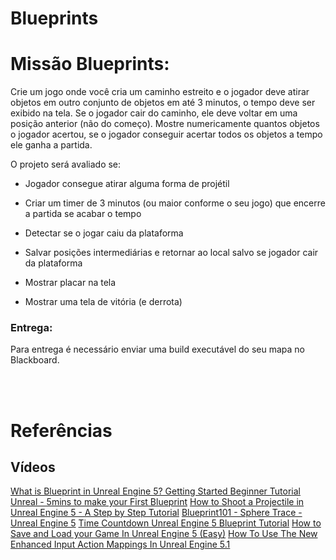 # Blueprints

# Missão Blueprints:
Crie um jogo onde você cria um caminho estreito e o jogador deve atirar objetos em outro conjunto de objetos em até 3 minutos, o tempo deve ser exibido na tela. Se o jogador cair do caminho, ele deve voltar em uma posição anterior (não do começo). Mostre numericamente quantos objetos o jogador acertou, se o jogador conseguir acertar todos os objetos a tempo ele ganha a partida.

O projeto será avaliado se:

- Jogador consegue atirar alguma forma de projétil

- Criar um timer de 3 minutos (ou maior conforme o seu jogo) que encerre a partida se acabar o tempo

- Detectar se o jogar caiu da plataforma

- Salvar posições intermediárias e retornar ao local salvo se jogador cair da plataforma

- Mostrar placar na tela

- Mostrar uma tela de vitória (e derrota)


### Entrega: 
Para entrega é necessário enviar uma build executável do seu mapa no Blackboard. 

<br><br>


# Referências

## Vídeos

[What is Blueprint in Unreal Engine 5? Getting Started Beginner Tutorial](https://www.youtube.com/watch?v=zzOhjmU7LJE)
[Unreal - 5mins to make your First Blueprint](https://www.youtube.com/watch?v=lp7jzgvI4-Y)
[How to Shoot a Projectile in Unreal Engine 5 - A Step by Step Tutorial](https://www.youtube.com/watch?v=DPW4UJdyszU)
[Blueprint101 - Sphere Trace - Unreal Engine 5](https://www.youtube.com/watch?v=w_O9LJxGQug)
[Time Countdown Unreal Engine 5 Blueprint Tutorial](https://www.youtube.com/watch?v=eKOELVlPrco)
[How to Save and Load your Game In Unreal Engine 5 (Easy)](https://www.youtube.com/watch?v=14wmGdbhLOA)
[How To Use The New Enhanced Input Action Mappings In Unreal Engine 5.1](https://www.youtube.com/watch?v=nXJuXUxQfa8)

